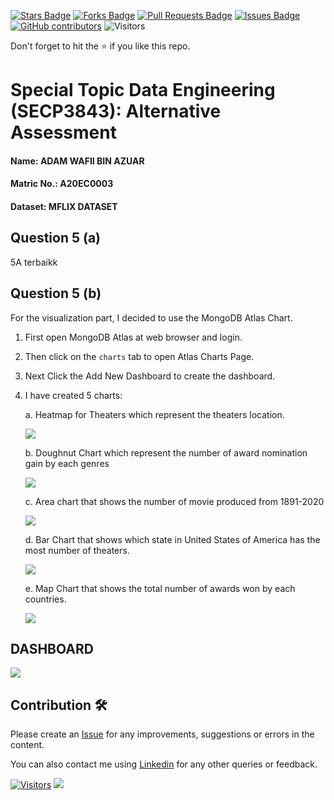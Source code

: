 <a href="https://github.com/drshahizan/SECP3843/stargazers"><img src="https://img.shields.io/github/stars/drshahizan/SECP3843" alt="Stars Badge"/></a>
<a href="https://github.com/drshahizan/SECP3843/network/members"><img src="https://img.shields.io/github/forks/drshahizan/SECP3843" alt="Forks Badge"/></a>
<a href="https://github.com/drshahizan/SECP3843/pulls"><img src="https://img.shields.io/github/issues-pr/drshahizan/SECP3843" alt="Pull Requests Badge"/></a>
<a href="https://github.com/drshahizan/SECP3843/issues"><img src="https://img.shields.io/github/issues/drshahizan/SECP3843" alt="Issues Badge"/></a>
<a href="https://github.com/drshahizan/SECP3843/graphs/contributors"><img alt="GitHub contributors" src="https://img.shields.io/github/contributors/drshahizan/SECP3843?color=2b9348"></a>
![Visitors](https://api.visitorbadge.io/api/visitors?path=https%3A%2F%2Fgithub.com%2Fdrshahizan%2FSECP3843&labelColor=%23d9e3f0&countColor=%23697689&style=flat)

Don't forget to hit the :star: if you like this repo.

# Special Topic Data Engineering (SECP3843): Alternative Assessment

#### Name: ADAM WAFII BIN AZUAR

#### Matric No.: A20EC0003

#### Dataset: MFLIX DATASET

## Question 5 (a)

 5A terbaikk

## Question 5 (b)

  For the visualization part, I decided to use the MongoDB Atlas Chart.

  1. First open MongoDB Atlas at web browser and login.
  2. Then click on the `charts` tab to open Atlas Charts Page.
  3. Next Click the Add New Dashboard to create the dashboard.
  4. I have created 5 charts:

       a. Heatmap for Theaters which represent the theaters location.

        <img src="https://github.com/drshahizan/SECP3843/blob/709665215c0dc312e46abee64d7b4b90af82c84e/submission/Jokeryde/question5/images/heatmap.png">

        b. Doughnut Chart which represent the number of award nomination gain by each genres

       <img src="https://github.com/drshahizan/SECP3843/blob/709665215c0dc312e46abee64d7b4b90af82c84e/submission/Jokeryde/question5/images/donut.png">


        c. Area chart that shows the number of movie produced from 1891-2020

     <img src="https://github.com/drshahizan/SECP3843/blob/709665215c0dc312e46abee64d7b4b90af82c84e/submission/Jokeryde/question5/images/movie%20produced.jpg">
    

     d. Bar Chart that shows which state in United States of America has the most number of theaters.

     <img src="https://github.com/drshahizan/SECP3843/blob/709665215c0dc312e46abee64d7b4b90af82c84e/submission/Jokeryde/question5/images/theaterss.jpg">

     e. Map Chart that shows the total number of awards won by each countries.

     <img src="https://github.com/drshahizan/SECP3843/blob/709665215c0dc312e46abee64d7b4b90af82c84e/submission/Jokeryde/question5/images/awards.jpg">


<h2>DASHBOARD</h2>

  <img src="https://github.com/drshahizan/SECP3843/blob/072eddf89c6bc5c7fadd5b2d8f3ac6547bef2e9c/submission/Jokeryde/question5/images/dashboard.jpg">


## Contribution 🛠️

Please create an [Issue](https://github.com/drshahizan/special-topic-data-engineering/issues) for any improvements, suggestions or errors in the content.

You can also contact me using [Linkedin](https://www.linkedin.com/in/drshahizan/) for any other queries or feedback.

[![Visitors](https://api.visitorbadge.io/api/visitors?path=https%3A%2F%2Fgithub.com%2Fdrshahizan&labelColor=%23697689&countColor=%23555555&style=plastic)](https://visitorbadge.io/status?path=https%3A%2F%2Fgithub.com%2Fdrshahizan)
![](https://hit.yhype.me/github/profile?user_id=81284918)
